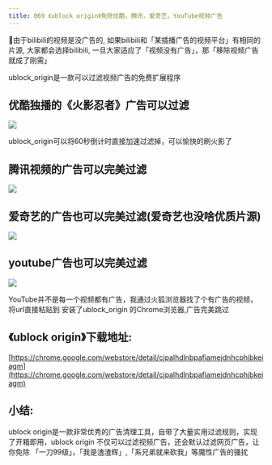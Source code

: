 ```yaml
---
title: 069 《ublock origin》免除优酷，腾讯，爱奇艺，YouTube视频广告
---
```



由于bilibili的视频是没广告的, 如果bilibili和「某插播广告的视频平台」有相同的片源, 大家都会选择bilibili, 一旦大家适应了「视频没有广告」，那「移除视频广告就成了刚需」

ublock_origin是一款可以过滤视频广告的免费扩展程序

## 优酷独播的《火影忍者》广告可以过滤


![](https://www.v2fy.com/asset/069_ublock_origin/001.gif)

ublock_origin可以将60秒倒计时直接加速过滤掉，可以愉快的刷火影了


## 腾讯视频的广告可以完美过滤


![](https://www.v2fy.com/asset/069_ublock_origin/002.gif)



## 爱奇艺的广告也可以完美过滤(爱奇艺也没啥优质片源)



![](https://www.v2fy.com/asset/069_ublock_origin/003.gif)



## youtube广告也可以完美过滤

![](https://www.v2fy.com/asset/069_ublock_origin/004.gif)


YouTube并不是每一个视频都有广告，我通过火狐浏览器找了个有广告的视频，将url直接粘贴到 安装了ublock_origin 的Chrome浏览器,广告完美跳过




## 《ublock origin》下载地址:

[https://chrome.google.com/webstore/detail/cjpalhdlnbpafiamejdnhcphjbkeiagm](https://chrome.google.com/webstore/detail/cjpalhdlnbpafiamejdnhcphjbkeiagm)


## 小结:


ublock origin是一款非常优秀的广告清理工具，自带了大量实用过滤规则，实现了开箱即用，ublock origin 不仅可以过滤视频广告，还会默认过滤网页广告，让你免除 「一刀99级」，「我是渣渣辉」,「系兄弟就来砍我」等魔性广告的骚扰
